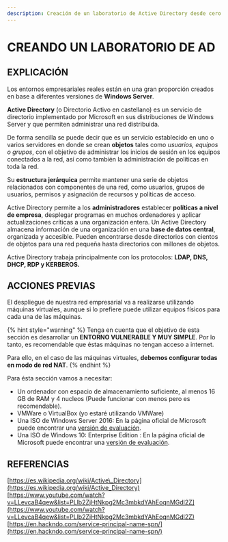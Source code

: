 ```yaml
---
description: Creación de un laboratorio de Active Directory desde cero.
---
```


# CREANDO UN LABORATORIO DE AD

## EXPLICACIÓN

Los entornos empresariales reales están en una gran proporción creados en base a diferentes versiones de **Windows Server**.

**Active Directory** \(o Directorio Activo en castellano\) es un servicio de directorio implementado por Microsoft en sus distribuciones de Windows Server y que permiten administrar una red distribuida.

De forma sencilla se puede decir que es un servicio establecido en uno o varios servidores en donde se crean **objetos** tales como _usuarios, equipos o grupos_, con el objetivo de administrar los inicios de sesión en los equipos conectados a la red, así como también la administración de políticas en toda la red.

Su **estructura jerárquica** permite mantener una serie de objetos relacionados con componentes de una red, como usuarios, grupos de usuarios, permisos y asignación de recursos y políticas de acceso.​

Active Directory permite a los **administradores** establecer **políticas a nivel de empresa**, desplegar programas en muchos ordenadores y aplicar actualizaciones críticas a una organización entera. Un Active Directory almacena información de una organización en una **base de datos central**, organizada y accesible. Pueden encontrarse desde directorios con cientos de objetos para una red pequeña hasta directorios con millones de objetos.

Active Directory trabaja principalmente con los protocolos: **LDAP, DNS, DHCP, RDP y KERBEROS.**

## ACCIONES PREVIAS

El despliegue de nuestra red empresarial va a realizarse utilizando máquinas virtuales, aunque si lo prefiere puede utilizar equipos físicos para cada una de las máquinas.

{% hint style="warning" %}
Tenga en cuenta que el objetivo de esta sección es desarrollar un **ENTORNO VULNERABLE Y MUY SIMPLE**. Por lo tanto, es recomendable que éstas máquinas no tengan acceso a internet.

Para ello, en el caso de las máquinas virtuales, **debemos configurar todas en modo de red NAT**.
{% endhint %}

Para ésta sección vamos a necesitar:

* Un ordenador con espacio de almacenamiento suficiente, al menos 16 GB de RAM y 4 nucleos \(Puede funcionar con menos pero es recomendable\). 
* VMWare o VirtualBox \(yo estaré utilizando VMWare\) 
* Una ISO de Windows Server 2016: En la página oficial de Microsoft puede encontrar una [versión de evaluación](https://www.microsoft.com/es-es/evalcenter/evaluate-windows-server-2016). 
* Una ISO de Windows 10: Enterprise Edition : En la página oficial de Microsoft puede encontrar una [versión de evaluación](https://www.microsoft.com/es-es/evalcenter/evaluate-windows-10-enterprise).

## REFERENCIAS

[https://es.wikipedia.org/wiki/Active\_Directory](https://es.wikipedia.org/wiki/Active_Directory)  
[https://www.youtube.com/watch?v=LLevcaB4qew&list=PLlb2ZjHtNkpg2Mc3mbkdYAhEoqnMGdl2Z](https://www.youtube.com/watch?v=LLevcaB4qew&list=PLlb2ZjHtNkpg2Mc3mbkdYAhEoqnMGdl2Z)  
[https://en.hackndo.com/service-principal-name-spn/](https://en.hackndo.com/service-principal-name-spn/)

